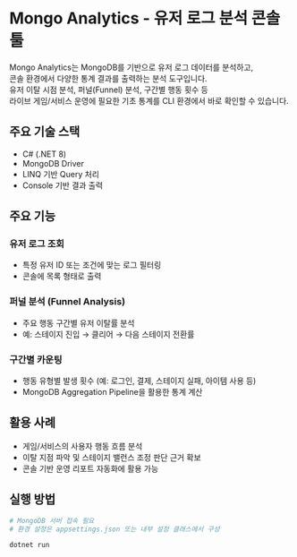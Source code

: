 # Mongo Analytics - 유저 로그 분석 콘솔 툴

Mongo Analytics는 MongoDB를 기반으로 유저 로그 데이터를 분석하고,  
콘솔 환경에서 다양한 통계 결과를 출력하는 분석 도구입니다.  
유저 이탈 시점 분석, 퍼널(Funnel) 분석, 구간별 행동 횟수 등  
라이브 게임/서비스 운영에 필요한 기초 통계를 CLI 환경에서 바로 확인할 수 있습니다.

## 주요 기술 스택

- C# (.NET 8)
- MongoDB Driver
- LINQ 기반 Query 처리
- Console 기반 결과 출력

## 주요 기능

### 유저 로그 조회
- 특정 유저 ID 또는 조건에 맞는 로그 필터링
- 콘솔에 목록 형태로 출력

### 퍼널 분석 (Funnel Analysis)
- 주요 행동 구간별 유저 이탈률 분석
- 예: 스테이지 진입 → 클리어 → 다음 스테이지 전환률

### 구간별 카운팅
- 행동 유형별 발생 횟수 (예: 로그인, 결제, 스테이지 실패, 아이템 사용 등)
- MongoDB Aggregation Pipeline을 활용한 통계 계산

## 활용 사례
- 게임/서비스의 사용자 행동 흐름 분석
- 이탈 지점 파악 및 스테이지 밸런스 조정 판단 근거 확보
- 콘솔 기반 운영 리포트 자동화에 활용 가능 

## 실행 방법

```bash
# MongoDB 서버 접속 필요
# 환경 설정은 appsettings.json 또는 내부 설정 클래스에서 구성

dotnet run
